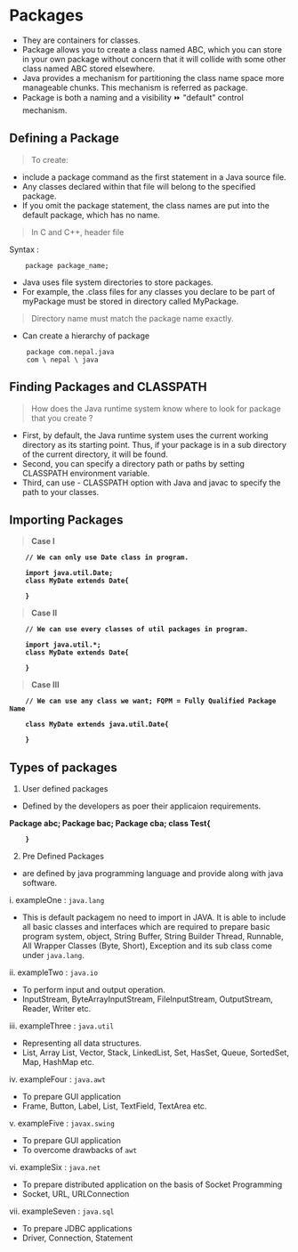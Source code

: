 # Packages
- They are containers for classes.
- Package allows you to create a class named ABC, which you can store in your own package without concern that it will collide with some other class named ABC stored elsewhere.
- Java provides a mechanism for partitioning the class name space more manageable chunks. This mechanism is referred as package.
- Package is both a naming and a visibility ⏩ "default" control mechanism.

## Defining a Package

> To create:
- include a package command as the first statement in a Java source file.
- Any classes declared within that file will belong to the specified package.
- If you omit the package statement, the class names are put into the default package, which has no name.

>In C and C++, header file  

Syntax :

        package package_name;

- Java uses file system directories to store packages.
- For example, the .class files for any classes you declare to be part of myPackage must be stored in directory called MyPackage.

> Directory name must match the package name exactly.

-  Can create a hierarchy of package

        package com.nepal.java
        com \ nepal \ java

## Finding Packages and CLASSPATH
> How does the Java runtime system know where to look for package that you create ?

- First, by default, the Java runtime system uses the current working directory as its starting point. Thus, if your package is in a sub directory of the current directory, it will be found.
- Second, you can specify a directory path or paths by setting CLASSPATH environment variable.
- Third, can use - CLASSPATH option with Java and javac to specify the path to your classes.

## Importing Packages
><b>Case I

        // We can only use Date class in program.

        import java.util.Date;
        class MyDate extends Date{

        }

>Case II

        // We can use every classes of util packages in program.

        import java.util.*;
        class MyDate extends Date{

        }

>Case III

        // We can use any class we want; FQPM = Fully Qualified Package Name

        class MyDate extends java.util.Date{

        }    
</b>

## Types of packages

1. User defined packages
- Defined by the developers as poer their applicaion requirements.

 <b>
        Package abc;
        Package bac;
        Package cba;
        class Test{

        }
</b>

2. Pre Defined Packages

- are defined by java programming language and provide along with java software.

i. exampleOne : ```java.lang```
- This is default packagem no need to import in JAVA. It is able to include all basic classes and interfaces which are required to prepare basic program system, object, String Buffer, String Builder Thread, Runnable, All Wrapper Classes (Byte, Short), Exception and its sub class come under ```java.lang```.

ii. exampleTwo : ```java.io```
- To perform input and output operation.
- InputStream, ByteArrayInputStream, FileInputStream, OutputStream, Reader, Writer etc.

iii. exampleThree : ```java.util```
- Representing all data structures.
- List, Array List, Vector, Stack, LinkedList, Set, HasSet, Queue, SortedSet, Map, HashMap etc.

iv. exampleFour : ```java.awt```
- To prepare GUI application
- Frame, Button, Label, List, TextField, TextArea etc.

v. exampleFive : ```javax.swing```
- To prepare GUI application
- To overcome drawbacks of ```awt```

vi. exampleSix : ```java.net```
- To prepare distributed application on the basis of Socket Programming
- Socket, URL, URLConnection

vii. exampleSeven : ```java.sql```
- To prepare JDBC applications
- Driver, Connection, Statement